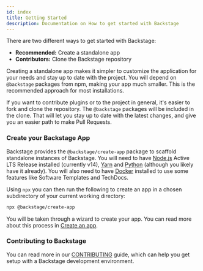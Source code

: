 ```yaml
---
id: index
title: Getting Started
description: Documentation on How to get started with Backstage
---
```


There are two different ways to get started with Backstage:

- **Recommended:** Create a standalone app
- **Contributors:** Clone the Backstage repository

Creating a standalone app makes it simpler to customize the application for your
needs and stay up to date with the project. You will depend on `@backstage`
packages from npm, making your app much smaller. This is the recommended
approach for most installations.

If you want to contribute plugins or to the project in general, it's easier to
fork and clone the repository. The `@backstage` packages will be included in the
clone. That will let you stay up to date with the latest changes, and give you
an easier path to make Pull Requests.

### Create your Backstage App

Backstage provides the `@backstage/create-app` package to scaffold standalone
instances of Backstage. You will need to have
[Node.js](https://nodejs.org/en/download/) Active LTS Release installed
(currently v14), [Yarn](https://classic.yarnpkg.com/en/docs/install) and
[Python](https://www.python.org/downloads/) (although you likely have it
already). You will also need to have
[Docker](https://docs.docker.com/engine/install/) installed to use some features
like Software Templates and TechDocs.

Using `npx` you can then run the following to create an app in a chosen
subdirectory of your current working directory:

```bash
npx @backstage/create-app
```

You will be taken through a wizard to create your app. You can read more about
this process in [Create an app](./create-an-app).

### Contributing to Backstage

You can read more in our
[CONTRIBUTING](https://github.com/backstage/backstage/blob/master/CONTRIBUTING.md)
guide, which can help you get setup with a Backstage development environment.
